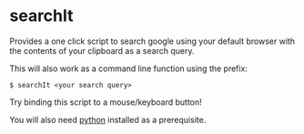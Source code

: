 # searchIt
Provides a one click script to search google using your default browser with the contents of your clipboard as a search query. 

This will also work as a command line function using the prefix:

`$ searchIt <your search query>`

Try binding this script to a mouse/keyboard button!

You will also need [python](https://www.python.org/downloads/) installed as a prerequisite.
